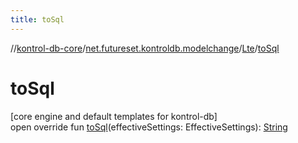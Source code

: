 ```yaml
---
title: toSql
---
```

//[kontrol-db-core](../../../index.html)/[net.futureset.kontroldb.modelchange](../index.html)/[Lte](index.html)/[toSql](to-sql.html)



# toSql



[core engine and default templates for kontrol-db]\
open override fun [toSql](to-sql.html)(effectiveSettings: EffectiveSettings): [String](https://kotlinlang.org/api/latest/jvm/stdlib/kotlin/-string/index.html)




